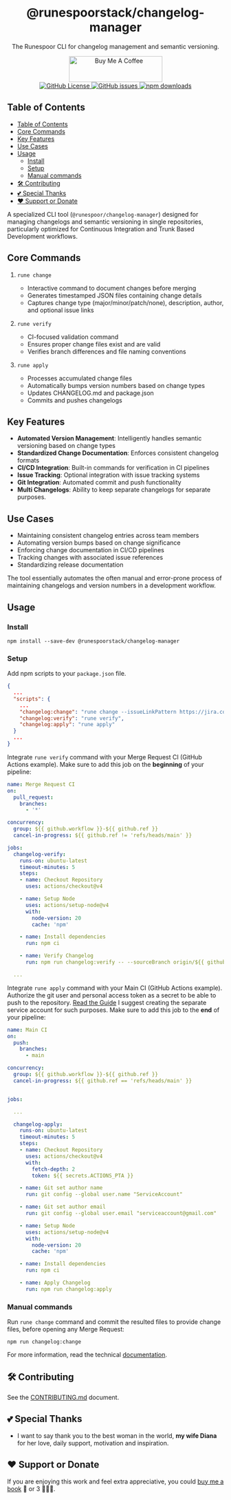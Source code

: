 <div align="center">
  <h1>@runespoorstack/changelog-manager</h1>
  <p>The Runespoor CLI for changelog management and semantic versioning.</p>
  <div>
     <a href="https://www.buymeacoffee.com/borisshulyak" target="_blank">
      <img src="https://cdn.buymeacoffee.com/buttons/v2/default-yellow.png" alt="Buy Me A Coffee" style="height: 60px !important;width: 217px !important;" >
    </a>
  </div>
  <a href="https://github.com/runespoor-engineering/runespoorstack/blob/main/LICENSE">
    <img alt="GitHub License" src="https://img.shields.io/github/license/runespoor-engineering/runespoorstack">
  </a>
  <a href="https://github.com/runespoor-engineering/runespoorstack/issues">
    <img alt="GitHub issues" src="https://img.shields.io/github/issues/runespoor-engineering/runespoorstack?color=5d2de0">
  </a>
  <a href="https://www.npmjs.com/package/@runespoorstack/changelog-manager">
    <img alt="npm downloads" src="https://img.shields.io/npm/dw/@runespoorstack/changelog-manager">
  </a>
</div>

## Table of Contents

- [Table of Contents](#table-of-contents)
- [Core Commands](#core-commands)
- [Key Features](#key-features)
- [Use Cases](#use-cases)
- [Usage](#usage)
  - [Install](#install)
  - [Setup](#setup)
  - [Manual commands](#manual-commands)
- [🛠️ Contributing](#️-contributing)
- [💕 Special Thanks](#-special-thanks)
- [❤️ Support or Donate](#️-support-or-donate)

A specialized CLI tool (`@runespoor/changelog-manager`) designed for managing changelogs and semantic versioning in single repositories, particularly optimized for Continuous Integration and Trunk Based Development workflows.

## Core Commands

1. `rune change`
   - Interactive command to document changes before merging
   - Generates timestamped JSON files containing change details
   - Captures change type (major/minor/patch/none), description, author, and optional issue links

2. `rune verify`
   - CI-focused validation command
   - Ensures proper change files exist and are valid
   - Verifies branch differences and file naming conventions

3. `rune apply`
   - Processes accumulated change files
   - Automatically bumps version numbers based on change types
   - Updates CHANGELOG.md and package.json
   - Commits and pushes changelogs

## Key Features

- **Automated Version Management**: Intelligently handles semantic versioning based on change types
- **Standardized Change Documentation**: Enforces consistent changelog formats
- **CI/CD Integration**: Built-in commands for verification in CI pipelines
- **Issue Tracking**: Optional integration with issue tracking systems
- **Git Integration**: Automated commit and push functionality
- **Multi Changelogs**: Ability to keep separate changelogs for separate purposes.

## Use Cases

- Maintaining consistent changelog entries across team members
- Automating version bumps based on change significance
- Enforcing change documentation in CI/CD pipelines
- Tracking changes with associated issue references
- Standardizing release documentation

The tool essentially automates the often manual and error-prone process of maintaining changelogs and version numbers in a development workflow.

## Usage

### Install

```shell
npm install --save-dev @runespoorstack/changelog-manager
```

### Setup

Add npm scripts to your `package.json` file.

```json
{
  ...
  "scripts": {
    ...
    "changelog:change": "rune change --issueLinkPattern https://jira.com/browse/{{issueId}}",
    "changelog:verify": "rune verify",
    "changelog:apply": "rune apply"
  }
  ...
}
```

Integrate `rune verify` command with your Merge Request CI (GitHub Actions example). 
Make sure to add this job on the **beginning** of your pipeline:

```yml
name: Merge Request CI
on:
  pull_request:
    branches:
      - '*'

concurrency:
  group: ${{ github.workflow }}-${{ github.ref }}
  cancel-in-progress: ${{ github.ref != 'refs/heads/main' }}

jobs:
  changelog-verify:
    runs-on: ubuntu-latest
    timeout-minutes: 5
    steps:
    - name: Checkout Repository
      uses: actions/checkout@v4

    - name: Setup Node
      uses: actions/setup-node@v4
      with:
        node-version: 20
        cache: 'npm'

    - name: Install dependencies
      run: npm ci

    - name: Verify Changelog
      run: npm run changelog:verify -- --sourceBranch origin/${{ github.head_ref || github.ref_name }} -- --remoteName origin

  ...

```

Integrate `rune apply` command with your Main CI (GitHub Actions example).
Authorize the git user and personal access token as a secret to be able to push to the repository. [Read the Guide](https://docs.github.com/en/authentication/keeping-your-account-and-data-secure/managing-your-personal-access-tokens)
I suggest creating the separate service account for such purposes.
Make sure to add this job to the **end** of your pipeline:

```yml
name: Main CI
on:
  push:
    branches:
      - main

concurrency:
  group: ${{ github.workflow }}-${{ github.ref }}
  cancel-in-progress: ${{ github.ref == 'refs/heads/main' }}


jobs:

  ...

  changelog-apply:
    runs-on: ubuntu-latest
    timeout-minutes: 5
    steps:
    - name: Checkout Repository
      uses: actions/checkout@v4
      with:
        fetch-depth: 2
        token: ${{ secrets.ACTIONS_PTA }}

    - name: Git set author name
      run: git config --global user.name "ServiceAccount"

    - name: Git set author email
      run: git config --global user.email "serviceaccount@gmail.com"

    - name: Setup Node
      uses: actions/setup-node@v4
      with:
        node-version: 20
        cache: 'npm'

    - name: Install dependencies
      run: npm ci

    - name: Apply Changelog
      run: npm run changelog:apply
```

### Manual commands

Run `rune change` command and commit the resulted files to provide change files, before opening any Merge Request:

```shell
npm run changelog:change
```

For more information, read the technical [documentation](https://runespoor-engineering.github.io/runespoorstack/docs/cli/changelog-manager/tech-insights).

## 🛠️ Contributing

See the [CONTRIBUTING.md](https://github.com/runespoor-engineering/runespoorstack/blob/main/CONTRIBUTING.md) document.

## 💕 Special Thanks

- I want to say thank you to the best woman in the world, **my wife Diana** for her love, daily support, motivation and inspiration.

## ❤️ Support or Donate

If you are enjoying this work and feel extra appreciative, you could [buy me a book](https://bmc.link/borisshulyak)
📖 or 3 📖📖📖.

